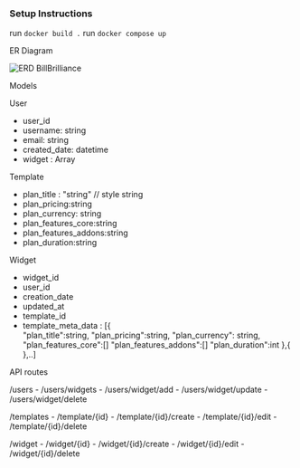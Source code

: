 ### Setup Instructions

run `docker build .`
run ```docker compose up```

ER Diagram

![ERD BillBrilliance](https://github.com/AnuragQ/PricingPageBuilderPro-SaaS-Pricing-Made-Simple/assets/29503684/10025ba7-3f16-472c-803e-796ab70ba543)

Models

User 
- user_id
- username: string
- email: string
- created_date: datetime
- widget : Array

Template 
- plan_title : "string" // style string
- plan_pricing:string
- plan_currency: string
- plan_features_core:string
- plan_features_addons:string
- plan_duration:string

Widget
- widget_id 
- user_id
- creation_date
- updated_at
- template_id
- template_meta_data : [{  
 "plan_title":string,
"plan_pricing":string,
"plan_currency": string,
"plan_features_core":[]
"plan_features_addons":[]
"plan_duration":int
},{ },..]

API routes

/users - /users/widgets - /users/widget/add - /users/widget/update - /users/widget/delete

/templates - /template/{id} - /template/{id}/create - /template/{id}/edit - /template/{id}/delete

/widget - /widget/{id} - /widget/{id}/create - /widget/{id}/edit - /widget/{id}/delete
